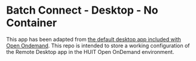 # Batch Connect - Desktop - No Container

This app has been adapted from [the default desktop app included with Open Ondemand](https://github.com/OSC/ondemand/tree/master/apps/bc_desktop). This repo is intended to store a working configuration of the Remote Desktop app in the HUIT Open OnDemand environment.
